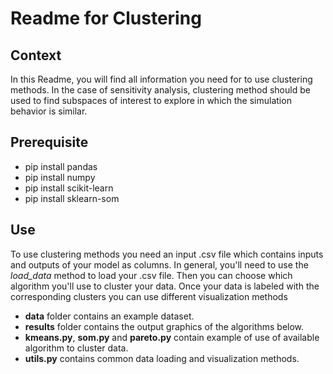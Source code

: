# Readme for Clustering
## Context
In this Readme, you will find all information you need for to use clustering methods.
In the case of sensitivity analysis, clustering method should be used to find subspaces of interest to explore in which
the simulation behavior is similar.

## Prerequisite
- pip install pandas
- pip install numpy
- pip install scikit-learn
- pip install sklearn-som

## Use
To use clustering methods you need an input .csv file which contains inputs and outputs of your model as columns.
In general, you'll need to use the _load\_data_ method to load your .csv file. Then you can choose which algorithm 
you'll use to cluster your data. Once your data is labeled with the corresponding clusters you can use different 
visualization methods

- **data** folder contains an example dataset.
- **results** folder contains the output graphics of the algorithms below.
- **kmeans.py**, **som.py** and **pareto.py** contain example of use of available algorithm to cluster data.  
- **utils.py** contains common data loading and visualization methods.
